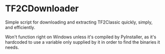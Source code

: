 # TF2CDownloader
Simple script for downloading and extracting TF2Classic quickly, simply, and efficiently.

Won't function right on Windows unless it's compiled by PyInstaller, as it's hardcoded to use a variable only supplied by it in order to find the binaries it needs.
